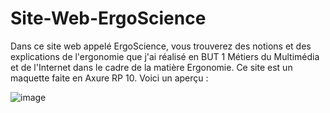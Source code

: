 # Site-Web-ErgoScience
Dans ce site web appelé ErgoScience, vous trouverez des notions et des explications de l'ergonomie que j'ai réalisé en BUT 1 Métiers du Multimédia et de l'Internet dans le cadre de la matière Ergonomie. Ce site est un maquette faite en Axure RP 10. Voici un aperçu :

![image](https://github.com/user-attachments/assets/028bc0e7-d5a4-486a-825e-0665031b3f99)
